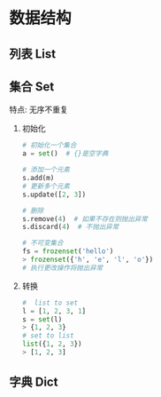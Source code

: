 # 数据结构

## 列表 List

## 集合 Set

特点: 无序不重复

1. 初始化

    ```python
    # 初始化一个集合
    a = set()  # {}是空字典

    # 添加一个元素
    s.add(m)
    # 更新多个元素
    s.update([2, 3])

    # 删除
    s.remove(4)  # 如果不存在则抛出异常
    s.discard(4)  # 不抛出异常

    # 不可变集合
    fs = frozenset('hello')
    > frozenset({'h', 'e', 'l', 'o'})
    # 执行更改操作将抛出异常
    ```

2. 转换

    ```python
    #  list to set
    l = [1, 2, 3, 1]
    s = set(l)
    > {1, 2, 3}
    # set to list
    list({1, 2, 3})
    > [1, 2, 3]
    ```

## 字典 Dict
